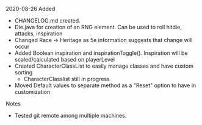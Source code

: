 2020-08-26
Added
* CHANGELOG.md created.
* Die.java for creation of an RNG element. Can be used to roll hitdie, attacks, inspiration
* Changed Race -> Heritage as 5e information suggests that change will occur
* Added Boolean inspiration and inspirationToggle(). Inspiration will be scaled/calculated based on playerLevel
* Created CharacterClassList to easily manage classes and have custom sorting
    - CharacterClasslist still in progress
* Moved Default values to separate method as a "Reset" option to have in customization


Notes
* Tested git remote among multiple machines.